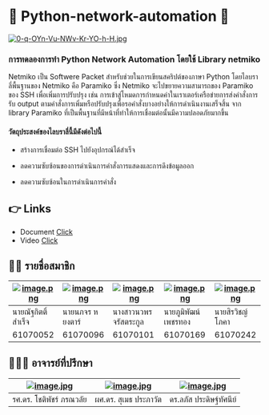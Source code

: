 # 🎄 Python-network-automation 🎄
[![0-q-OYn-Vu-NWv-Kr-YO-h-H.jpg](https://i.postimg.cc/qMcJ5TBz/0-q-OYn-Vu-NWv-Kr-YO-h-H.jpg)](https://postimg.cc/XpJ6rtCb)

### การทดลองการทำ Python Network Automation โดยใช้ Library netmiko

Netmiko เป็น Softwere Packet สำหรับช่วยในการเขียนสคริปต์ของภาษา Python โดยไลบราลี่พื้นฐานของ Netmiko คือ Paramiko ซึ่ง Netmiko จะไปขยายความสามารถของ Paramiko ของ SSH เพื่อเพิ่มการปรับปรุง เช่น การเข้าสู่โหมดการกำหนดค่าในเราเตอร์เครือข่ายการส่งคำสั่งการรับ output ตามคำสั่งการเพิ่มหรือปรับปรุงเพื่อรอคำสั่งบางอย่างให้การดำเนินงานเสร็จสิ้น จาก library Paramiko ที่เป็นพื้นฐานที่มีหน้าที่ทำให้การเชื่อมต่อนั้นมีความปลอดภัยมากขึ้น

#### วัตถุประสงค์ของไลบราลี่นี้มีดังต่อไปนี้

- สร้างการเชื่อมต่อ SSH ไปยังอุปกรณ์ได้สำเร็จ

- ลดความซับซ้อนของการดำเนินการคำสั่งการแสดงและการดึงข้อมูลออก

- ลดความซับซ้อนในการดำเนินการคำสั่ง



## 👉 Links 
- Document [Click](https://docs.google.com/document/d/1I4SxJBc2LNUBdk7r_aQswfq3Rkdj5-S9vM7eCdGFkbc/edit)
- Video [Click](https://youtu.be/iR84nXEh9Fw)

## 👨‍🎓 รายชื่อสมาชิก

[![image.png](https://i.postimg.cc/sgLKt1Jc/image.png)](https://postimg.cc/rDSS4V30)  | [![image.png](https://i.postimg.cc/SN3M49wJ/image.png)](https://postimg.cc/XpKJcrNb)  |  [![image.png](https://i.postimg.cc/ZqhvBSYm/image.png)](https://postimg.cc/rDQw37tZ) | [![image.png](https://i.postimg.cc/qv2zd5s5/image.png)](https://postimg.cc/NKfg6bP6)  | [![image.png](https://i.postimg.cc/Njvjbk37/image.png)](https://postimg.cc/RNGmZKVN)
----- | ----- | ----- | ----- | -----
นายณัฐกิตติ์      สำเร็จ | นายนภจร       หยงตาร์ | นางสาวนวพร    จรัสตระกูล | นายภูมิพัฒน์     เพชรทอง | นายสิรวิชญ์      โภคา 
61070052 | 61070096 | 61070101 | 61070169 | 61070242



## 👨🏻‍🏫 อาจารย์ที่ปรึกษา
[![image.jpg](https://i.postimg.cc/Kvn93Zxc/image.jpg)](https://postimg.cc/Vdk93PJ2) | [![image.jpg](https://i.postimg.cc/FsgZsDV7/image.jpg)](https://postimg.cc/KRjL07V2)  |  [![image.jpg](https://i.postimg.cc/WzcGskDG/image.jpg)](https://postimg.cc/sQKQc14x) 
|----- | ----- | ----- |
| รศ.ดร. โชติพัชร์ ภรณวลัย | ผศ.ดร. สุเมธ ประภาวัต |  ดร.ลภัส ประดิษฐ์ทัศนีย์ |




  
